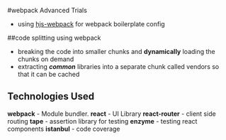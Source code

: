 #webpack Advanced Trials

- using [hjs-webpack](https://github.com/HenrikJoreteg/hjs-webpack)  for webpack boilerplate config

##code splitting using webpack

-  breaking the code into smaller chunks and **dynamically** loading the chunks on demand
-  extracting ***common*** libraries into a separate chunk called vendors so that it can be cached

## Technologies Used

**webpack** - Module bundler.
**react** - UI Library
**react-router** - client side routing
**tape** - assertion library for testing
**enzyme** - testing react components
**istanbul** - code coverage 
